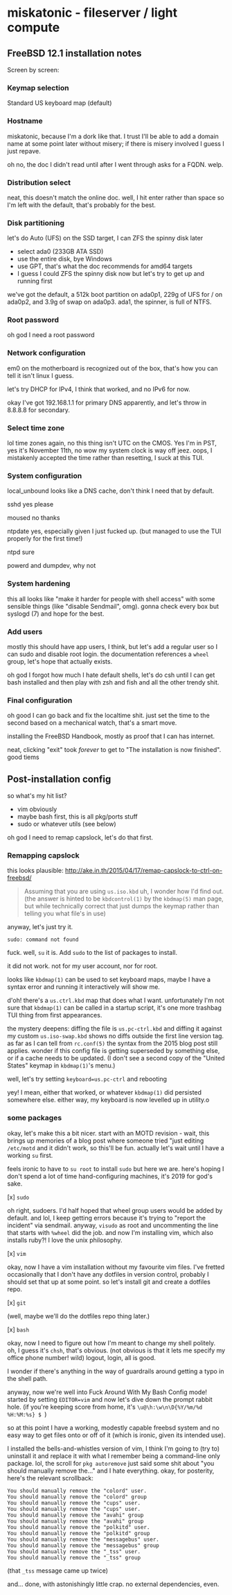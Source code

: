 # miskatonic - fileserver / light compute

## FreeBSD 12.1 installation notes

Screen by screen:

### Keymap selection

Standard US keyboard map (default)

### Hostname

miskatonic, because I'm a dork like that. I trust I'll be able to add a domain
name at some point later without misery; if there is misery involved I guess I
just repave.

oh no, the doc I didn't read until after I went through asks for a FQDN. welp.

### Distribution select

neat, this doesn't match the online doc. well, I hit enter rather than space so
I'm left with the default, that's probably for the best.

### Disk partitioning

let's do Auto (UFS) on the SSD target, I can ZFS the spinny disk later

- select ada0 (233GB ATA SSD)
- use the entire disk, bye Windows
- use GPT, that's what the doc recommends for amd64 targets
- I guess I could ZFS the spinny disk now but let's try to get up and running
  first

we've got the default, a 512k boot partition on ada0p1, 229g of UFS for / on ada0p2, and 3.9g of swap on ada0p3. ada1, the spinner, is full of NTFS.

### Root password

oh god I need a root password

### Network configuration

em0 on the motherboard is recognized out of the box, that's how you can tell it
isn't linux I guess.

let's try DHCP for IPv4, I think that worked, and no IPv6 for now.

okay I've got 192.168.1.1 for primary DNS apparently, and let's throw in
8.8.8.8 for secondary.

### Select time zone

lol time zones again, no this thing isn't UTC on the CMOS. Yes I'm in PST, yes
it's November 11th, no wow my system clock is way off jeez. oops, I mistakenly
accepted the time rather than resetting, I suck at this TUI.

### System configuration

local_unbound looks like a DNS cache, don't think I need that by default.

sshd yes please

moused no thanks

ntpdate yes, especially given I just fucked up. (but managed to use the TUI
properly for the first time!)

ntpd sure

powerd and dumpdev, why not

### System hardening

this all looks like "make it harder for people with shell access" with some
sensible things (like "disable Sendmail", omg). gonna check every box but
syslogd (7) and hope for the best.

### Add users

mostly this should have app users, I think, but let's add a regular user so I
can sudo and disable root login. the documentation references a `wheel` group,
let's hope that actually exists.

oh god I forgot how much I hate default shells, let's do csh until I can get
bash installed and then play with zsh and fish and all the other trendy shit.

### Final configuration

oh good I can go back and fix the localtime shit. just set the time to the
second based on a mechanical watch, that's a smart move.

installing the FreeBSD Handbook, mostly as proof that I can has internet.

neat, clicking "exit" took _forever_ to get to "The installation is now
finished". good tiems

## Post-installation config

so what's my hit list?

- vim obviously
- maybe bash first, this is all pkg/ports stuff
- sudo or whatever utils (see below)

oh god I need to remap capslock, let's do that first.

### Remapping capslock

this looks plausible: http://ake.in.th/2015/04/17/remap-capslock-to-ctrl-on-freebsd/

> Assuming that you are using `us.iso.kbd`
uh, I wonder how I'd find out. (the answer is hinted to be `kbdcontrol(1)` by
the `kbdmap(5)` man page, but while technically correct that just dumps the
keymap rather than telling you what file's in use)

anyway, let's just try it.

`sudo: command not found`

fuck. well, `su` it is. Add `sudo` to the list of packages to install.

it did not work. not for my user account, nor for root.

looks like `kbdmap(1)` can be used to set keyboard maps, maybe I have a syntax
error and running it interactively will show me.

d'oh! there's a `us.ctrl.kbd` map that does what I want. unfortunately I'm not
sure that `kbdmap(1)` can be called in a startup script, it's one more trashbag
TUI thing from first appearances.

the mystery deepens: diffing the file is `us.pc-ctrl.kbd` and diffing it
against my custom `us.iso-swap.kbd` shows no diffs outside the first line
version tag. as far as I can tell from `rc.conf(5)` the syntax from the 2015
blog post still applies. wonder if this config file is getting superseded by
something else, or if a cache needs to be updated. (I don't see a second copy
of the "United States" keymap in `kbdmap(1)`'s menu.)

well, let's try setting `keyboard=us.pc-ctrl` and rebooting

yey! I mean, either that worked, or whatever `kbdmap(1)` did persisted
somewhere else. either way, my keyboard is now levelled up in utility.o

### some packages

okay, let's make this a bit nicer. start with an MOTD revision - wait, this
brings up memories of a blog post where someone tried "just editing `/etc/motd`
and it didn't work, so this'll be fun. actually let's wait until I have a
working `su` first.

feels ironic to have to `su root` to install `sudo` but here we are. here's
hoping I don't spend a lot of time hand-configuring machines, it's 2019 for
god's sake.

[x] `sudo`

oh right, sudoers. I'd half hoped that wheel group users would be added by
default. and lol, I keep getting errors because it's trying to "report the
incident" via sendmail. anyway, `visudo` as root and uncommenting the line
that starts with `%wheel` did the job. and now I'm installing vim, which also
installs ruby?! I love the unix philosophy.

[x] `vim`

okay, now I have a vim installation without my favourite vim files. I've
fretted occasionally that I don't have any dotfiles in version control,
probably I should set that up at some point. so let's install git and create a
dotfiles repo.

[x] `git`

(well, maybe we'll do the dotfiles repo thing later.)

[x] `bash`

okay, now I need to figure out how I'm meant to change my shell politely. oh, I
guess it's `chsh`, that's obvious. (not obvious is that it lets me specify my
office phone number! wild) logout, login, all is good.

I wonder if there's anything in the way of guardrails around getting a typo in
the shell path.

anyway, now we're well into Fuck Around With My Bash Config mode! started by
setting `EDITOR=vim` and now let's dive down the prompt rabbit hole. (if
you're keeping score from home, it's `\u@\h:\w\n\D{%Y/%m/%d %H:%M:%s} $ `)

so at this point I have a working, modestly capable freebsd system and no easy
way to get files onto or off of it (which is ironic, given its intended use).

I installed the bells-and-whistles version of vim, I think I'm going to (try
to) uninstall it and replace it with what I remember being a command-line only
package. lol, the scroll for `pkg autoremove` just said some shit about "you
should manually remove the..." and I hate everything. okay, for posterity,
here's the relevant scrollback:

```
You should manually remove the "colord" user.
You should manually remove the "colord" group
You should manually remove the "cups" user.
You should manually remove the "cups" user.
You should manually remove the "avahi" group
You should manually remove the "avahi" group
You should manually remove the "polkitd" user.
You should manually remove the "polkitd" group
You should manually remove the "messagebus" user.
You should manually remove the "messagebus" group
You should manually remove the "_tss" user.
You should manually remove the "_tss" group
```

(that `_tss` message came up twice)

and... done, with astonishingly little crap. no external dependencies, even.
